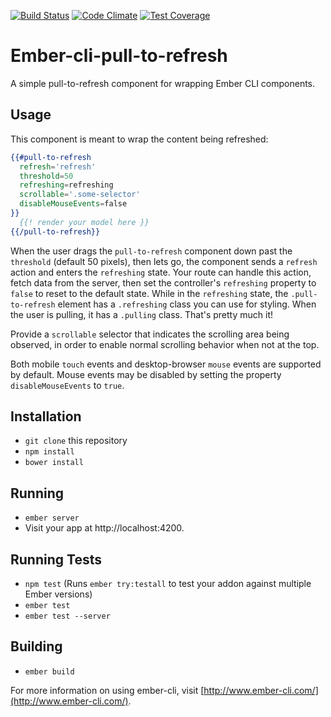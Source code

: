 [![Build Status](https://travis-ci.org/davidgoli/ember-cli-pull-to-refresh.svg?branch=master)](https://travis-ci.org/davidgoli/ember-cli-pull-to-refresh)
[![Code Climate](https://codeclimate.com/github/davidgoli/ember-cli-pull-to-refresh/badges/gpa.svg)](https://codeclimate.com/github/davidgoli/ember-cli-pull-to-refresh)
[![Test Coverage](https://codeclimate.com/github/davidgoli/ember-cli-pull-to-refresh/badges/coverage.svg)](https://codeclimate.com/github/davidgoli/ember-cli-pull-to-refresh/coverage)

# Ember-cli-pull-to-refresh

A simple pull-to-refresh component for wrapping Ember CLI components.

## Usage

This component is meant to wrap the content being refreshed:

```hbs
{{#pull-to-refresh
  refresh='refresh'
  threshold=50
  refreshing=refreshing
  scrollable='.some-selector'
  disableMouseEvents=false
}}
  {{! render your model here }}
{{/pull-to-refresh}}
```

When the user drags the `pull-to-refresh` component down past the `threshold`
(default 50 pixels), then lets go, the component sends a `refresh` action and
enters the `refreshing` state. Your route can handle this action, fetch data
from the server, then set the controller's `refreshing` property to `false` to
reset to the default state. While in the `refreshing` state, the
`.pull-to-refresh` element has a `.refreshing` class you can use for styling.
When the user is pulling, it has a `.pulling` class. That's pretty much it!

Provide a `scrollable` selector that indicates the scrolling area being
observed, in order to enable normal scrolling behavior when not at the top.

Both mobile `touch` events and desktop-browser `mouse` events are supported by
default. Mouse events may be disabled by setting the property
`disableMouseEvents` to `true`.

## Installation

* `git clone` this repository
* `npm install`
* `bower install`

## Running

* `ember server`
* Visit your app at http://localhost:4200.

## Running Tests

* `npm test` (Runs `ember try:testall` to test your addon against multiple Ember versions)
* `ember test`
* `ember test --server`

## Building

* `ember build`

For more information on using ember-cli, visit [http://www.ember-cli.com/](http://www.ember-cli.com/).
